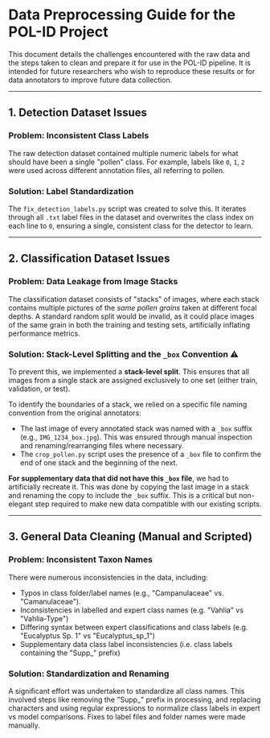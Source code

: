 # Data Preprocessing Guide for the POL-ID Project

This document details the challenges encountered with the raw data and the steps taken to clean and prepare it for use in the POL-ID pipeline. It is intended for future researchers who wish to reproduce these results or for data annotators to improve future data collection.

---

## 1. Detection Dataset Issues

### Problem: Inconsistent Class Labels
The raw detection dataset contained multiple numeric labels for what should have been a single "pollen" class. For example, labels like `0`, `1`, `2` were used across different annotation files, all referring to pollen.

### Solution: Label Standardization
The `fix_detection_labels.py` script was created to solve this. It iterates through all `.txt` label files in the dataset and overwrites the class index on each line to `0`, ensuring a single, consistent class for the detector to learn.

---

## 2. Classification Dataset Issues

### Problem: Data Leakage from Image Stacks
The classification dataset consists of "stacks" of images, where each stack contains multiple pictures of the *same pollen grains* taken at different focal depths. A standard random split would be invalid, as it could place images of the same grain in both the training and testing sets, artificially inflating performance metrics.

### Solution: Stack-Level Splitting and the `_box` Convention ⚠️
To prevent this, we implemented a **stack-level split**. This ensures that all images from a single stack are assigned exclusively to one set (either train, validation, or test).

To identify the boundaries of a stack, we relied on a specific file naming convention from the original annotators:
* The last image of every annotated stack was named with a `_box` suffix (e.g., `IMG_1234_box.jpg`). This was ensured through manual inspection and renaming/rearranging files where necessary.
* The `crop_pollen.py` script uses the presence of a `_box` file to confirm the end of one stack and the beginning of the next.

**For supplementary data that did not have this `_box` file**, we had to artificially recreate it. This was done by copying the last image in a stack and renaming the copy to include the `_box` suffix. This is a critical but non-elegant step required to make new data compatible with our existing scripts.

---

## 3. General Data Cleaning (Manual and Scripted)

### Problem: Inconsistent Taxon Names
There were numerous inconsistencies in the data, including:
* Typos in class folder/label names (e.g., "Campanulaceae" vs. "Camanulaceae").
* Inconsistencies in labelled and expert class names (e.g. "Vahlia" vs "Vahlia-Type")
* Differing syntax between expert classifications and class labels (e.g. "Eucalyptus Sp. 1" vs "Eucalyptus_sp_1")
* Supplementary data class label inconsistencies (i.e. class labels containing the "Supp_" prefix)

### Solution: Standardization and Renaming
A significant effort was undertaken to standardize all class names. This involved steps like removing the "Supp_" prefix in processing, and replacing characters and using regular expressions to normalize class labels in expert vs model comparisons. Fixes to label files and folder names were made manually.